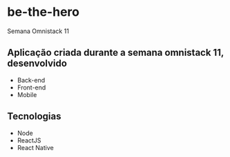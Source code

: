 # be-the-hero
Semana Omnistack 11

## Aplicação criada durante a semana omnistack 11, desenvolvido ##

- Back-end
- Front-end
- Mobile

## Tecnologias ## 

- Node
- ReactJS
- React Native
